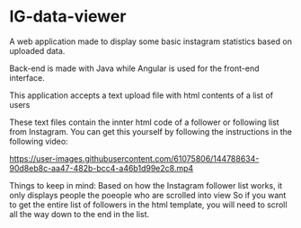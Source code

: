 # IG-data-viewer
A web application made to display some basic instagram statistics based on uploaded data.

Back-end is made with Java while Angular is used for the front-end interface.

This application accepts a text upload file with html contents of a list of users

These text files contain the innter html code of a follower or following list from Instagram.
You can get this yourself by following the instructions in the following video:

https://user-images.githubusercontent.com/61075806/144788634-90d8eb8c-aa47-482b-bcc4-a46b1d99e2c8.mp4

Things to keep in mind:
Based on how the Instagram follower list works, it only displays people the poeople who are scrolled into view
So if you want to get the entire list of followers in the html template, you will need to scroll all the way down to the end in the list.
